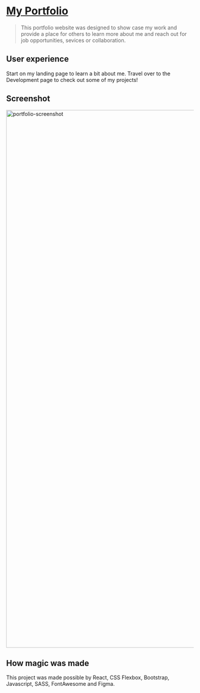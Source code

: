 # [My Portfolio](https://lizmarieportfolio.netlify.app/)
> This portfolio website was designed to show case my work and provide a place for others to learn more about me and reach out for job opportunities, sevices or collaboration.

## User experience
Start on my landing page to learn a bit about me. Travel over to the Development page to check out some of my projects!

## Screenshot
<img width="1439" alt="portfolio-screenshot" src="https://user-images.githubusercontent.com/65733608/223361786-e26880a4-81f9-4205-92d3-170d017bcd46.png">

## How magic was made
This project was made possible by React, CSS Flexbox, Bootstrap, Javascript, SASS, FontAwesome and Figma.
